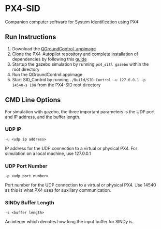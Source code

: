 # PX4-SID
Companion computer software for System Identification using PX4

## Run Instructions
1. Download the [QGroundControl .appimage](http://qgroundcontrol.com/downloads/)
2. Clone the PX4-Autopilot repository and complete installation of dependencies by following this [guide](https://dev.px4.io/v1.10_noredirect/en/simulation/gazebo.html)
3. Startup the gazebo simulation by running `px4_sitl gazebo` within the root directory
4. Run the QGroundControl.appimage
5. Start SID_Control by running `./Build/SID_Control -u 127.0.0.1 -p 14540-s 100` from the PX4-SID root directory

## CMD Line Options
For simulation with gazebo, the three important parameters is the UDP port and IP address, and the buffer length.

### UDP IP
`-u <udp ip address>`

IP address for the UDP connection to a virtual or physical PX4. For simulation on a local machine, use 127.0.0.1
### UDP Port Number
`-p <udp port number>`

Port number for the UDP connection to a virtual or physical PX4. Use 14540 as this is what PX4 uses for auxiliary communication.

### SINDy Buffer Length
`-s <buffer length>`

An integer which denotes how long the input buffer for SINDy is.
